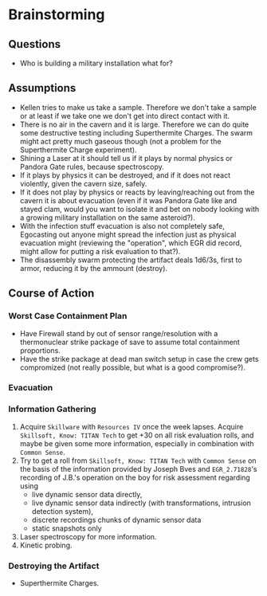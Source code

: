# Brainstorming 

## Questions
- Who is building a military installation what for?

## Assumptions
- Kellen tries to make us take a sample. Therefore we don't take a sample or at least if we take one we don't get into direct contact with it.
- There is no air in the cavern and it is large. Therefore we can do quite some destructive testing including Superthermite Charges. The swarm might act pretty much gaseous though (not a problem for the Superthermite Charge experiment).
- Shining a Laser at it should tell us if it plays by normal physics or Pandora Gate rules, because spectroscopy.
- If it plays by physics it can be destroyed, and if it does not react violently, given the cavern size, safely.
- If it does not play by physics or reacts by leaving/reaching out from the cavern it is about evacuation (even if it was Pandora Gate like  and stayed clam, would you want to isolate it and bet on nobody looking with a growing military installation on the same asteroid?).
- With the infection stuff evacuation is also not completely safe, Egocasting out anyone might spread the infection just as physical evacuation might (reviewing the "operation", which EGR did record, might allow for putting a risk evaluation to that?).
- The disassembly swarm protecting the artifact  deals 1d6/3s, first to armor, reducing it by the ammount (destroy).


## Course of Action

### Worst Case Containment Plan
- Have Firewall stand by out of sensor range/resolution with a thermonuclear strike package of save to assume total containment proportions.
- Have the strike package at dead man switch setup in case the crew gets compromized (not really possible, but what is a good compromise?).

### Evacuation

### Information Gathering
1. Acquire `Skillware` with `Resources IV` once the week lapses. Acquire `Skillsoft, Know: TITAN Tech` to get +30 on all risk evaluation rolls, and maybe be given some more information, especially in combination with `Common Sense`.
1. Try to get a roll from `Skillsoft, Know: TITAN Tech` with `Common Sense` on the basis of the information provided by Joseph Bves and `EGR_2.71828`'s recording of J.B.'s operation on the boy for risk assessment regarding using
    - live dynamic sensor data directly,
    - live dynamic sensor data indirectly (with transformations, intrusion detection system),
    - discrete recordings chunks of dynamic sensor data
    - static snapshots only
1. Laser spectroscopy for more information.
1. Kinetic probing.

### Destroying the Artifact
- Superthermite Charges.